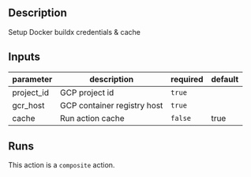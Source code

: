 <!-- action-docs-description -->
## Description

Setup Docker buildx credentials & cache
<!-- action-docs-description -->

<!-- action-docs-inputs -->
## Inputs

| parameter | description | required | default |
| --- | --- | --- | --- |
| project_id | GCP project id | `true` |  |
| gcr_host | GCP container registry host | `true` |  |
| cache | Run action cache | `false` | true |
<!-- action-docs-inputs -->

<!-- action-docs-outputs -->

<!-- action-docs-outputs -->

<!-- action-docs-runs -->
## Runs

This action is a `composite` action.
<!-- action-docs-runs -->
